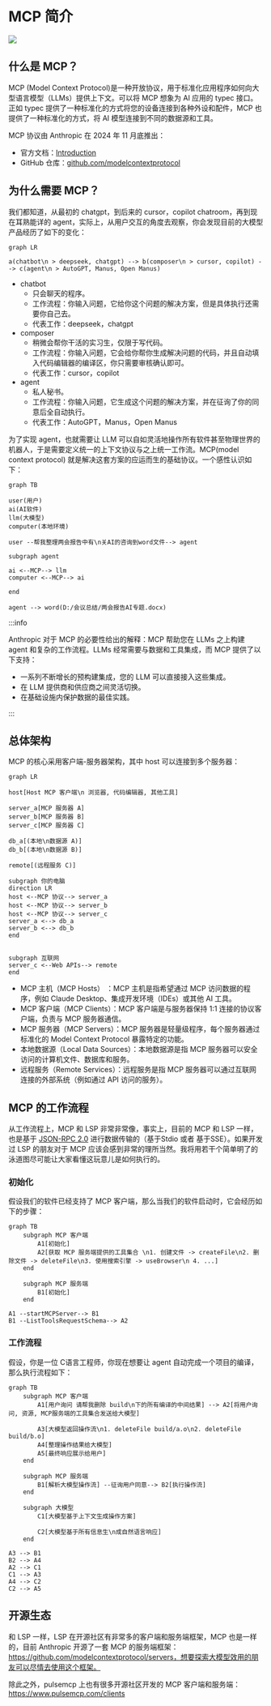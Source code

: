 # MCP 简介

![](https://picx.zhimg.com/70/v2-1a2df8a081a76f4e90431d8a2445f495_1440w.avis)

## 什么是 MCP？

MCP (Model Context Protocol)是一种开放协议，用于标准化应用程序如何向大型语言模型（LLMs）提供上下文。可以将 MCP 想象为 AI 应用的 typec 接口。正如 typec 提供了一种标准化的方式将您的设备连接到各种外设和配件，MCP 也提供了一种标准化的方式，将 AI 模型连接到不同的数据源和工具。

MCP 协议由 Anthropic 在 2024 年 11 月底推出：

- 官方文档：[Introduction](https://modelcontextprotocol.io/introduction)
- GitHub 仓库：[github.com/modelcontextprotocol](https://github.com/modelcontextprotocol)


## 为什么需要 MCP？

我们都知道，从最初的 chatgpt，到后来的 cursor，copilot chatroom，再到现在耳熟能详的 agent，实际上，从用户交互的角度去观察，你会发现目前的大模型产品经历了如下的变化：

``` mermaid
graph LR

a(chatbot\n > deepseek, chatgpt) --> b(composer\n > cursor, copilot) --> c(agent\n > AutoGPT, Manus, Open Manus) 
```

- chatbot
    - 只会聊天的程序。
    - 工作流程：你输入问题，它给你这个问题的解决方案，但是具体执行还需要你自己去。
    - 代表工作：deepseek，chatgpt
- composer
    - 稍微会帮你干活的实习生，仅限于写代码。
    - 工作流程：你输入问题，它会给你帮你生成解决问题的代码，并且自动填入代码编辑器的编译区，你只需要审核确认即可。
    - 代表工作：cursor，copilot
- agent
    - 私人秘书。
    - 工作流程：你输入问题，它生成这个问题的解决方案，并在征询了你的同意后全自动执行。
    - 代表工作：AutoGPT，Manus，Open Manus



为了实现 agent，也就需要让 LLM 可以自如灵活地操作所有软件甚至物理世界的机器人，于是需要定义统一的上下文协议与之上统一工作流。MCP(model context protocol) 就是解决这套方案的应运而生的基础协议。一个感性认识如下：

```mermaid
graph TB

user(用户)
ai(AI软件)
llm(大模型)
computer(本地环境)

user --帮我整理两会报告中有\n关AI的咨询到word文件--> agent

subgraph agent

ai <--MCP--> llm
computer <--MCP--> ai

end

agent --> word(D:/会议总结/两会报告AI专题.docx)

```


:::info

Anthropic 对于 MCP 的必要性给出的解释：MCP 帮助您在 LLMs 之上构建 agent 和复杂的工作流程。LLMs 经常需要与数据和工具集成，而 MCP 提供了以下支持：

- 一系列不断增长的预构建集成，您的 LLM 可以直接接入这些集成。
- 在 LLM 提供商和供应商之间灵活切换。
- 在基础设施内保护数据的最佳实践。

:::





## 总体架构

MCP 的核心采用客户端-服务器架构，其中 host 可以连接到多个服务器：

```mermaid
graph LR

host[Host MCP 客户端\n 浏览器, 代码编辑器, 其他工具]

server_a[MCP 服务器 A]
server_b[MCP 服务器 B]
server_c[MCP 服务器 C]

db_a[(本地\n数据源 A)]
db_b[(本地\n数据源 B)]

remote[(远程服务 C)]

subgraph 你的电脑
direction LR
host <--MCP 协议--> server_a
host <--MCP 协议--> server_b
host <--MCP 协议--> server_c
server_a <--> db_a
server_b <--> db_b
end


subgraph 互联网
server_c <--Web APIs--> remote
end
```



- MCP 主机（MCP Hosts） ：MCP 主机是指希望通过 MCP 访问数据的程序，例如 Claude Desktop、集成开发环境（IDEs）或其他 AI 工具。
- MCP 客户端（MCP Clients）：MCP 客户端是与服务器保持 1:1 连接的协议客户端，负责与 MCP 服务器通信。
- MCP 服务器（MCP Servers）：MCP 服务器是轻量级程序，每个服务器通过标准化的 Model Context Protocol 暴露特定的功能。
- 本地数据源（Local Data Sources）：本地数据源是指 MCP 服务器可以安全访问的计算机文件、数据库和服务。
- 远程服务（Remote Services）：远程服务是指 MCP 服务器可以通过互联网连接的外部系统（例如通过 API 访问的服务）。



## MCP 的工作流程

从工作流程上，MCP 和 LSP 非常非常像，事实上，目前的 MCP 和 LSP 一样，也是基于 [JSON-RPC 2.0](https://link.zhihu.com/?target=https%3A//www.jsonrpc.org/specification) 进行数据传输的（基于Stdio 或者 基于SSE）。如果开发过 LSP 的朋友对于 MCP 应该会感到非常的理所当然。我将用若干个简单明了的泳道图尽可能让大家看懂这玩意儿是如何执行的。

### 初始化

假设我们的软件已经支持了 MCP 客户端，那么当我们的软件启动时，它会经历如下的步骤：

```mermaid
graph TB
    subgraph MCP 客户端
        A1[初始化]
        A2[获取 MCP 服务端提供的工具集合 \n1. 创建文件 -> createFile\n2. 删除文件 -> deleteFile\n3. 使用搜索引擎 -> useBrowser\n 4. ...]
    end

    subgraph MCP 服务端
        B1[初始化]
    end
    
A1 --startMCPServer--> B1
B1 --ListToolsRequestSchema--> A2
```



### 工作流程

 假设，你是一位 C语言工程师，你现在想要让 agent 自动完成一个项目的编译，那么执行流程如下：

```mermaid
graph TB
    subgraph MCP 客户端
        A1[用户询问 请帮我删除 build\n下的所有编译的中间结果] --> A2[将用户询问, 资源, MCP服务端的工具集合发送给大模型]

        A3[大模型返回操作流\n1. deleteFile build/a.o\n2. deleteFile build/b.o]
        A4[整理操作结果给大模型]
        A5[最终响应展示给用户]
    end

    subgraph MCP 服务端
        B1[解析大模型操作流] --征询用户同意--> B2[执行操作流]
    end
    
    subgraph 大模型
    	C1[大模型基于上下文生成操作方案]
    	
    	C2[大模型基于所有信息生\n成自然语言响应]
    end
   
A3 --> B1
B2 --> A4
A2 --> C1
C1 --> A3
A4 --> C2
C2 --> A5
```


## 开源生态

和 LSP 一样，LSP 在开源社区有非常多的客户端和服务端框架，MCP 也是一样的，目前 Anthropic 开源了一套 MCP 的服务端框架：https://github.com/modelcontextprotocol/servers，想要探索大模型效用的朋友可以尽情去使用这个框架。

除此之外，pulsemcp 上也有很多开源社区开发的 MCP 客户端和服务端：https://www.pulsemcp.com/clients
